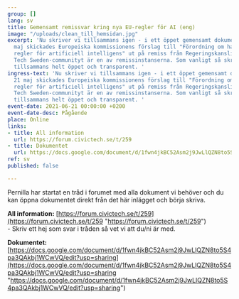 ```yaml
---
group: []
lang: sv
title: Gemensamt remissvar kring nya EU-regler för AI (eng)
image: "/uploads/clean_till_hemsidan.jpg"
excerpt: 'Nu skriver vi tillsammans igen - i ett öppet gemensamt dokument!  Den 21
  maj skickades Europeiska kommissionens förslag till "Förordning om harmoniserade
  regler för artificiell intelligens" ut på remiss från Regeringskansliet, och Civic
  Tech Sweden-communityt är en av remissinstanserna. Som vanligt så skriver vi svaret
  tillsammans helt öppet och transparent. '
ingress-text: 'Nu skriver vi tillsammans igen - i ett öppet gemensamt dokument! Den
  21 maj skickades Europeiska kommissionens förslag till "Förordning om harmoniserade
  regler för artificiell intelligens" ut på remiss från Regeringskansliet, och Civic
  Tech Sweden-communityt är en av remissinstanserna. Som vanligt så skriver vi svaret
  tillsammans helt öppet och transparent. '
event-date: 2021-06-21 00:00:00 +0200
event-date-desc: Pågående
place: Online
links:
- title: All information
  url: https://forum.civictech.se/t/259
- title: Dokumentet
  url: https://docs.google.com/document/d/1fwn4jkBC52Asm2j9JwLlQZN8to5S4pa3QAkbj1WCwVQ/edit?usp=sharing
ref: sv
published: false

---
```

Pernilla har startat en tråd i forumet med alla dokument vi behöver och du kan öppna dokumentet direkt från det här inlägget och börja skriva.  
  
**All information:** [https://forum.civictech.se/t/259](https://forum.civictech.se/t/259 "https://forum.civictech.se/t/259")  
\- Skriv ett hej som svar i tråden så vet vi att du/ni är med.  
  
**Dokumentet:** [https://docs.google.com/document/d/1fwn4jkBC52Asm2j9JwLlQZN8to5S4pa3QAkbj1WCwVQ/edit?usp=sharing](https://docs.google.com/document/d/1fwn4jkBC52Asm2j9JwLlQZN8to5S4pa3QAkbj1WCwVQ/edit?usp=sharing "https://docs.google.com/document/d/1fwn4jkBC52Asm2j9JwLlQZN8to5S4pa3QAkbj1WCwVQ/edit?usp=sharing")